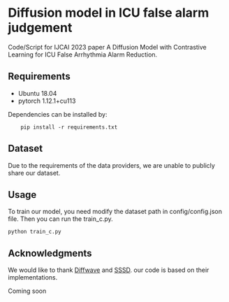 # Diffusion model in ICU false alarm judgement

Code/Script for IJCAI 2023 paper A Diffusion Model with Contrastive Learning for ICU False Arrhythmia Alarm Reduction.


## Requirements

- Ubuntu 18.04
- pytorch 1.12.1+cu113


Dependencies can be installed by:

```
    pip install -r requirements.txt
```
## Dataset

Due to the requirements of the data providers, we are unable to publicly share our dataset.

## Usage
To train our model, you need modify the dataset path in config/config.json file. Then you can run the train_c.py.

```
python train_c.py
```



## Acknowledgments
We would like to thank [Diffwave](https://github.com/philsyn/DiffWave-Vocoder) and [SSSD](https://github.com/AI4HealthUOL/SSSD). our code is based on their implementations.




Coming soon
